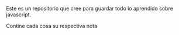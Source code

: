 Este es un repositorio que cree para guardar todo lo aprendido sobre javascript.

Contine cada cosa su respectiva nota